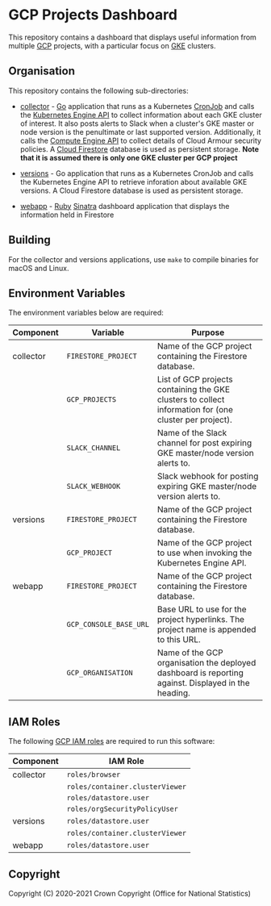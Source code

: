 # GCP Projects Dashboard
This repository contains a dashboard that displays useful information from multiple [GCP](https://cloud.google.com/) projects, with a particular focus on [GKE](https://cloud.google.com/kubernetes-engine) clusters.

## Organisation
This repository contains the following sub-directories:

* [collector](https://github.com/ONSdigital/gcp-projects-dashboard/tree/master/collector) - [Go](https://golang.org/) application that runs as a Kubernetes [CronJob](https://kubernetes.io/docs/concepts/workloads/controllers/cron-jobs/) and calls the [Kubernetes Engine API](https://cloud.google.com/kubernetes-engine/docs/reference/rest) to collect information about each GKE cluster of interest. It also posts alerts to Slack when a cluster's GKE master or node version is the penultimate or last supported version. Additionally, it calls the [Compute Engine API](https://cloud.google.com/compute/docs/reference/rest/v1) to collect details of Cloud Armour security policies. A [Cloud Firestore](https://cloud.google.com/firestore/) database is used as persistent storage. **Note that it is assumed there is only one GKE cluster per GCP project**

* [versions](https://github.com/ONSdigital/gcp-projects-dashboard/tree/master/versions) - Go application that runs as a Kubernetes CronJob and calls the Kubernetes Engine API to retrieve inforation about available GKE versions. A Cloud Firestore database is used as persistent storage.

* [webapp](https://github.com/ONSdigital/gcp-projects-dashboard/tree/master/webapp) - [Ruby](https://ruby-lang.org/) [Sinatra](http://sinatrarb.com/) dashboard application that displays the information held in Firestore

## Building
For the collector and versions applications, use `make` to compile binaries for macOS and Linux.

## Environment Variables
The environment variables below are required:

| Component | Variable               | Purpose                                                                                                |
|-----------|------------------------|--------------------------------------------------------------------------------------------------------|
| collector | `FIRESTORE_PROJECT`    | Name of the GCP project containing the Firestore database.                                             |
|           | `GCP_PROJECTS`         | List of GCP projects containing the GKE clusters to collect information for (one cluster per project). |
|           | `SLACK_CHANNEL`        | Name of the Slack channel for post expiring GKE master/node version alerts to.                         |
|           | `SLACK_WEBHOOK`        | Slack webhook for posting expiring GKE master/node version alerts to.                                  |
| versions  | `FIRESTORE_PROJECT`    | Name of the GCP project containing the Firestore database.                                             |
|           | `GCP_PROJECT`          | Name of the GCP project to use when invoking the Kubernetes Engine API.                                |
| webapp    | `FIRESTORE_PROJECT`    | Name of the GCP project containing the Firestore database.                                             |
|           | `GCP_CONSOLE_BASE_URL` | Base URL to use for the project hyperlinks. The project name is appended to this URL.                  |
|           | `GCP_ORGANISATION`     | Name of the GCP organisation the deployed dashboard is reporting against. Displayed in the heading.    |

## IAM Roles
The following [GCP IAM roles](https://cloud.google.com/iam/docs/understanding-roles) are required to run this software:

| Component | IAM Role                        |
|-----------|---------------------------------|
| collector | `roles/browser`                 |
|           | `roles/container.clusterViewer` |
|           | `roles/datastore.user`          |
|           | `roles/orgSecurityPolicyUser`   |
| versions  | `roles/datastore.user`          |
|           | `roles/container.clusterViewer` |
| webapp    | `roles/datastore.user`          |

## Copyright
Copyright (C) 2020-2021 Crown Copyright (Office for National Statistics)